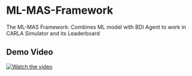# ML-MAS-Framework
 The ML-MAS Framework: Combines ML model with BDI Agent to work in CARLA Simulator and its Leaderboard


## Demo Video

[![Watch the video](https://user-images.githubusercontent.com/91493619/184208735-21779543-83b2-409f-9a63-52406db0c1f6.png)](https://www.youtube.com/watch?v=3gwDU9gLrCI)
